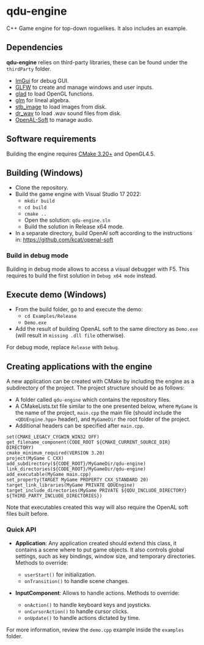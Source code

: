 # qdu-engine

C++ Game engine for top-down roguelikes. It also includes an example.

## Dependencies
**qdu-engine** relies on third-party libraries, these can be found under the `thirdParty` folder.
 - [ImGui](https://github.com/ocornut/imgui) for debug GUI.
 - [GLFW](https://www.glfw.org/) to create and manage windows and user inputs.
 - [glad](https://glad.dav1d.de/) to load OpenGL functions. 
 - [glm](https://glm.g-truc.net/0.9.9/index.html) for lineal algebra.
 - [stb\_image](https://github.com/nothings/stb) to load images from disk.
 - [dr_wav](https://mackron.github.io/dr_wav.html) to load .wav sound files from disk.
 - [OpenAL-Soft](https://github.com/kcat/openal-soft) to manage audio.

## Software requirements
Building the engine requires [CMake 3.20+](https://cmake.org/) and OpenGL4.5.

## Building (Windows)
- Clone the repository.
- Build the game engine with Visual Studio 17 2022:
  - `mkdir build`
  - `cd build`
  - `cmake ..`
  - Open the solution: `qdu-engine.sln`
  - Build the solution in Release x64 mode.
- In a separate directory, build OpenAl soft according to the instructions in: https://github.com/kcat/openal-soft
  
### Build in debug mode
Building in debug mode allows to access a visual debugger with F5. This requires to build the first solution in `Debug x64 mode` instead.
  
## Execute demo (Windows)
- From the build folder, go to and execute the demo:
  - `cd Examples/Release`
  - `Demo.exe`
- Add the result of building OpenAL soft to the same directory as `Demo.exe` (will result in `missing .dll file` otherwise).
  
For debug mode, replace `Release` with `Debug`.

## Creating applications with the engine
A new application can be created with CMake by including the engine as a subdirectory of the project.
The project structure should be as follows:
- A folder called `qdu-engine` which contains the repository files.
- A CMakeLists.txt file similar to the one presented below, where `MyGame` is the name of the project, `main.cpp` the main file (should include the `<QDUEngine.hpp>` header), and `MyGameDir` the root folder of the project.
- Additional headers can be specified after `main.cpp`.

```
set(CMAKE_LEGACY_CYGWIN_WIN32 OFF)
get_filename_component(CODE_ROOT ${CMAKE_CURRENT_SOURCE_DIR} DIRECTORY)
cmake_minimum_required(VERSION 3.20)
project(MyGame C CXX)
add_subdirectory(${CODE_ROOT}/MyGameDir/qdu-engine)
link_directories(${CODE_ROOT}/MyGameDir/qdu-engine)
add_executable(MyGame main.cpp)
set_property(TARGET MyGame PROPERTY CXX_STANDARD 20)
target_link_libraries(MyGame PRIVATE QDUEngine)
target_include_directories(MyGame PRIVATE ${QDU_INCLUDE_DIRECTORY} ${THIRD_PARTY_INCLUDE_DIRECTORIES})
```
Note that executables created this way will also require the OpenAL soft files built before.

### Quick API
- **Application**: Any application created should extend this class, it contains a scene where to put game objects. It also controls global settings, such as key bindings, window size, and temporary directories. Methods to override:
  - `userStart()` for initialization.
  - `onTransition()` to handle scene changes.

- **InputComponent**: Allows to handle actions. Methods to override:
  - `onAction()` to handle keyboard keys and joysticks.
  - `onCursorAction()` to handle cursor clicks.
  - `onUpdate()` to handle actions dictated by time.

For more information, review the `demo.cpp` example inside the `examples` folder.
